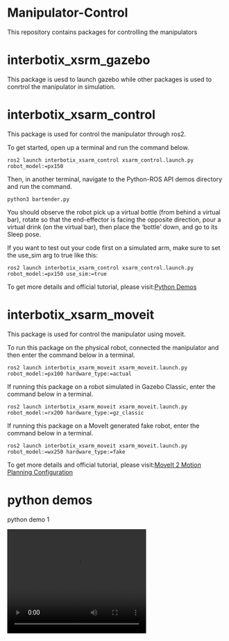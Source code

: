 # Manipulator-Control
This repository contains packages for controlling the manipulators

# interbotix_xsrm_gazebo
This package is uesd to launch gazebo while other packages is used to conrtrol the manipulator in simulation.

# interbotix_xsarm_control
This package is used for control the manipulator through ros2.

To get started, open up a terminal and run the command below.
```console
ros2 launch interbotix_xsarm_control xsarm_control.launch.py robot_model:=px150
```
Then, in another terminal, navigate to the Python-ROS API demos directory and run the command.
```console
python3 bartender.py
```
You should observe the robot pick up a virtual bottle (from behind a virtual bar), rotate so that the end-effector is facing the opposite direction, pour a virtual drink (on the virtual bar), then place the ‘bottle’ down, and go to its Sleep pose.

If you want to test out your code first on a simulated arm, make sure to set the use_sim arg to true like this:
```console
ros2 launch interbotix_xsarm_control xsarm_control.launch.py robot_model:=px150 use_sim:=true
```

To get more details and official tutorial, please visit:[Python Demos](https://docs.trossenrobotics.com/interbotix_xsarms_docs/ros2_packages/python_demos.html)

# interbotix_xsarm_moveit
This package is used for control the manipulator using moveit.

To run this package on the physical robot, connected the manipulator and then enter the command below in a terminal.
```console
ros2 launch interbotix_xsarm_moveit xsarm_moveit.launch.py robot_model:=px100 hardware_type:=actual
```

If running this package on a robot simulated in Gazebo Classic, enter the command below in a terminal.
```console
ros2 launch interbotix_xsarm_moveit xsarm_moveit.launch.py robot_model:=rx200 hardware_type:=gz_classic
```


If running this package on a MoveIt generated fake robot, enter the command below in a terminal.
```console
ros2 launch interbotix_xsarm_moveit xsarm_moveit.launch.py robot_model:=wx250 hardware_type:=fake
```

To get more details and official tutorial, please visit:[MoveIt 2 Motion Planning Configuration](https://docs.trossenrobotics.com/interbotix_xsarms_docs/ros2_packages/moveit_motion_planning_configuration.html)

# python demos
python demo 1

<video width="320" height="240" controls>
    <source src="[demo1.mp4](https://github.com/Team-7-UOM/Manipulator-Control/blob/main/demo1.mp4)" type="video/mp4">
</video>
